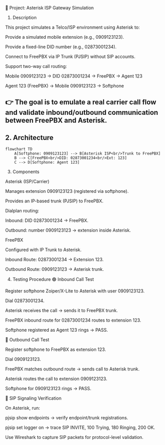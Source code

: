 📌 Project: Asterisk ISP Gateway Simulation
1. Description

This project simulates a Telco/ISP environment using Asterisk to:

Provide a simulated mobile extension (e.g., 0909123123).

Provide a fixed-line DID number (e.g., 02873001234).

Connect to FreePBX via IP Trunk (PJSIP) without SIP accounts.

Support two-way call routing:

Mobile 0909123123 → DID 02873001234 → FreePBX → Agent 123

Agent 123 (FreePBX) → Mobile 0909123123 → Softphone

👉 The goal is to emulate a real carrier call flow and validate inbound/outbound communication between FreePBX and Asterisk.
---

## 2. Architecture

```mermaid
flowchart TD
    A[Softphone: 0909123123] --> B[Asterisk ISP<br/>Trunk to FreePBX]
    B --> C[FreePBX<br/>DID: 02873001234<br/>Ext: 123]
    C --> D[Softphone: Agent 123]
```
3. Components

Asterisk (ISP/Carrier)

Manages extension 0909123123 (registered via softphone).

Provides an IP-based trunk (PJSIP) to FreePBX.

Dialplan routing:

Inbound: DID 02873001234 → FreePBX.

Outbound: number 0909123123 → extension inside Asterisk.

FreePBX

Configured with IP Trunk to Asterisk.

Inbound Route: 02873001234 → Extension 123.

Outbound Route: 0909123123 → Asterisk trunk.

4. Testing Procedure
🟢 Inbound Call Test

Register softphone Zoiper/X-Lite to Asterisk with user 0909123123.

Dial 02873001234.

Asterisk receives the call → sends it to FreePBX trunk.

FreePBX inbound route for 02873001234 routes to extension 123.

Softphone registered as Agent 123 rings → PASS.

🔵 Outbound Call Test

Register softphone to FreePBX as extension 123.

Dial 0909123123.

FreePBX matches outbound route → sends call to Asterisk trunk.

Asterisk routes the call to extension 0909123123.

Softphone for 0909123123 rings → PASS.

📌 SIP Signaling Verification

On Asterisk, run:

pjsip show endpoints → verify endpoint/trunk registrations.

pjsip set logger on → trace SIP INVITE, 100 Trying, 180 Ringing, 200 OK.

Use Wireshark to capture SIP packets for protocol-level validation.
